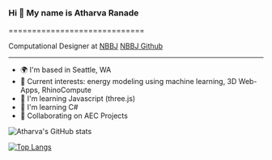 ### Hi 👋 My name is Atharva Ranade
=============================

Computational Designer at [NBBJ](http://www.nbbj.com/) [NBBJ Github](https://github.com/nbbj-digital)

----------------------------------------------

* 🌍  I'm based in Seattle, WA
* 🚀  Current interests: energy modeling using machine learning, 3D Web-Apps, RhinoCompute
* 🧠  I'm learning Javascript (three.js)
* 🧠  I'm learning C#
* 🤝  Collaborating on AEC Projects

![Atharva's GitHub stats](https://github-readme-stats.vercel.app/api?username=atharvaranade4)

[![Top Langs](https://github-readme-stats.vercel.app/api/top-langs/?username=atharvaranade4&layout=compact)](https://github.com/atharvaranade4/github-readme-stats)




<!--
**atharvaranade4/atharvaranade4** is a ✨ _special_ ✨ repository because its `README.md` (this file) appears on your GitHub profile.

Here are some ideas to get you started:

- 🔭 I’m currently working on ...
- 🌱 I’m currently learning ...
- 👯 I’m looking to collaborate on ...
- 🤔 I’m looking for help with ...
- 💬 Ask me about ...
- 📫 How to reach me: ...
- 😄 Pronouns: ...
- ⚡ Fun fact: ...
- 🖥️  See my portfolio at [My Portfolio](http://www.sachindabas.works/)
- ✉️  You can contact me at [aranade@nbbj.com](mailto:sdabas@andrew.cmu.edu)
-->
